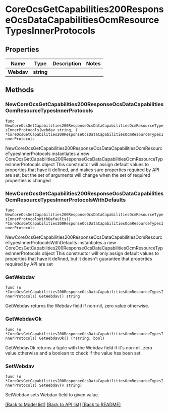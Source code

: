 # CoreOcsGetCapabilities200ResponseOcsDataCapabilitiesOcmResourceTypesInnerProtocols

## Properties

Name | Type | Description | Notes
------------ | ------------- | ------------- | -------------
**Webdav** | **string** |  | 

## Methods

### NewCoreOcsGetCapabilities200ResponseOcsDataCapabilitiesOcmResourceTypesInnerProtocols

`func NewCoreOcsGetCapabilities200ResponseOcsDataCapabilitiesOcmResourceTypesInnerProtocols(webdav string, ) *CoreOcsGetCapabilities200ResponseOcsDataCapabilitiesOcmResourceTypesInnerProtocols`

NewCoreOcsGetCapabilities200ResponseOcsDataCapabilitiesOcmResourceTypesInnerProtocols instantiates a new CoreOcsGetCapabilities200ResponseOcsDataCapabilitiesOcmResourceTypesInnerProtocols object
This constructor will assign default values to properties that have it defined,
and makes sure properties required by API are set, but the set of arguments
will change when the set of required properties is changed

### NewCoreOcsGetCapabilities200ResponseOcsDataCapabilitiesOcmResourceTypesInnerProtocolsWithDefaults

`func NewCoreOcsGetCapabilities200ResponseOcsDataCapabilitiesOcmResourceTypesInnerProtocolsWithDefaults() *CoreOcsGetCapabilities200ResponseOcsDataCapabilitiesOcmResourceTypesInnerProtocols`

NewCoreOcsGetCapabilities200ResponseOcsDataCapabilitiesOcmResourceTypesInnerProtocolsWithDefaults instantiates a new CoreOcsGetCapabilities200ResponseOcsDataCapabilitiesOcmResourceTypesInnerProtocols object
This constructor will only assign default values to properties that have it defined,
but it doesn't guarantee that properties required by API are set

### GetWebdav

`func (o *CoreOcsGetCapabilities200ResponseOcsDataCapabilitiesOcmResourceTypesInnerProtocols) GetWebdav() string`

GetWebdav returns the Webdav field if non-nil, zero value otherwise.

### GetWebdavOk

`func (o *CoreOcsGetCapabilities200ResponseOcsDataCapabilitiesOcmResourceTypesInnerProtocols) GetWebdavOk() (*string, bool)`

GetWebdavOk returns a tuple with the Webdav field if it's non-nil, zero value otherwise
and a boolean to check if the value has been set.

### SetWebdav

`func (o *CoreOcsGetCapabilities200ResponseOcsDataCapabilitiesOcmResourceTypesInnerProtocols) SetWebdav(v string)`

SetWebdav sets Webdav field to given value.



[[Back to Model list]](../README.md#documentation-for-models) [[Back to API list]](../README.md#documentation-for-api-endpoints) [[Back to README]](../README.md)


